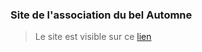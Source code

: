 ### Site de l'association du bel Automne

>Le site est visible sur ce [lien](https://asso-foncine.github.io/bel-automne/)
